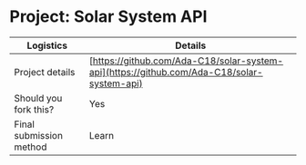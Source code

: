 # Project: Solar System API

| Logistics               | Details                                                                                |
| ----------------------- | -------------------------------------------------------------------------------------- |
| Project details         | [https://github.com/Ada-C18/solar-system-api](https://github.com/Ada-C18/solar-system-api) |
| Should you fork this?   | Yes                                                                                    |
| Final submission method | Learn                                                                                  |
